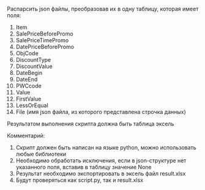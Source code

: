 Распарсить json файлы, преобразовав их в одну таблицу, которая имеет поля:
1.	Item 
2.	SalePriceBeforePromo
3.	SalePriceTimePromo
4.	DatePriceBeforePromo
5.	ObjCode
6.	DiscountType
7.	DiscountValue
8.	DateBegin
9.	DateEnd
10.	PWCcode
11.	Value
12.	FirstValue
13.	LessOrEqual
14.	File (имя json файла, из которого представлена строчка данных)

Результатом выполнения скрипта должна быть таблица эксель

Комментарий: 
1.	Скрипт должен быть написан на языке python, можно использовать любые библиотеки
2.	Необходимо обработать исключения, если в json-структуре нет указанного поля, вставив в таблицу значение None
3.	Результат необходимо экспортировать в эксель файл result.xlsx
4.	Будут проверяться как script.py, так и result.xlsx

